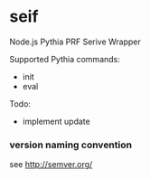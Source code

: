 # seif

Node.js Pythia PRF Serive Wrapper

Supported Pythia commands:
- init
- eval

Todo:
- implement update

### version naming convention
see http://semver.org/

